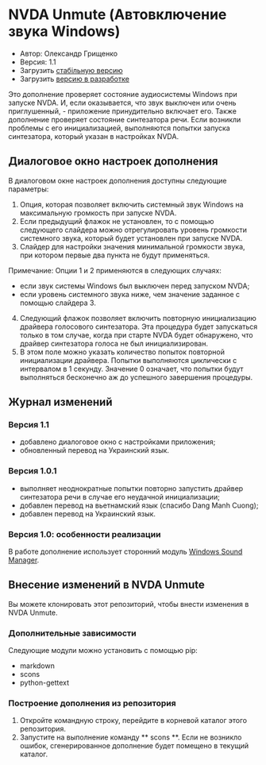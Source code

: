 # NVDA Unmute (Автовключение звука Windows)

* Автор: Олександр Грищенко
* Версия: 1.1
* Загрузить [стабільную версию][1]
* Загрузить [версию в разработке][2]

Это дополнение проверяет состояние аудиосистемы Windows при запуске NVDA. И, если оказывается, что звук выключен или очень приглушенный, - приложение принудительно включает его.
Также дополнение проверяет состояние синтезатора речи. Если возникли проблемы с его инициализацией, выполняются попытки запуска синтезатора, который указан в настройках NVDA.

## Диалоговое окно настроек дополнения
В диалоговом окне настроек дополнения доступны следующие параметры:
1. Опция, которая позволяет включить системный звук Windows на максимальную громкость при запуске NVDA.
2. Если предыдущий флажок не установлен, то с помощью следующего слайдера можно отрегулировать уровень громкости системного звука, который будет установлен при запуске NVDA.
3. Слайдер для настройки значения минимальной громкости звука, при котором первые два пункта не будут применяться.

Примечание: Опции 1 и 2 применяются в следующих случаях:
* если звук системы Windows был выключен перед запуском NVDA;
* если уровень системного звука ниже, чем значение заданное с помощью слайдера 3.

4. Следующий флажок позволяет включить повторную инициализацию драйвера голосового синтезатора.
Эта процедура будет запускаться только в том случае, когда при старте NVDA будет обнаружено, что драйвер синтезатора голоса не был инициализирован.
5. В этом поле можно указать количество попыток повторной инициализации драйвера. Попытки выполняются циклически с интервалом в 1 секунду. Значение 0 означает, что попытки будут выполняться бесконечно аж до успешного завершения процедуры.

## Журнал изменений

### Версия 1.1
* добавлено диалоговое окно с настройками приложения;
* обновленный перевод на Украинский язык.

### Версия 1.0.1
* выполняет неоднократные попытки повторно запустить драйвер синтезатора речи в случае его неудачной инициализации;
* добавлен перевод на вьетнамский язык (спасибо Dang Manh Cuong);
* добавлен перевод на Украинский язык.

### Версия 1.0: особенности реализации
В работе дополнение использует сторонний модуль [Windows Sound Manager][3].

## Внесение изменений в NVDA Unmute
Вы можете клонировать этот репозиторий, чтобы внести изменения в NVDA Unmute.

### Дополнительные зависимости
Следующие модули можно установить с помощью pip:
- markdown
- scons
- python-gettext

### Построение дополнения из репозитория
1. Откройте командную строку, перейдите в корневой каталог этого репозитория.
2. Запустите на выполнение команду ** scons **. Если не возникло ошибок, сгенерированное дополнение будет помещено в текущий каталог.

[1]: https://github.com/grisov/Unmute/releases/download/v1.1/unmute-1.1.nvda-addon
[2]: https://github.com/grisov/Unmute/releases/download/v1.1/unmute-1.1.nvda-addon
[3]: https://github.com/Paradoxis/Windows-Sound-Manager
